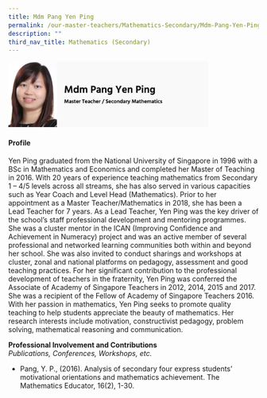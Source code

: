 ```yaml
---
title: Mdm Pang Yen Ping
permalink: /our-master-teachers/Mathematics-Secondary/Mdm-Pang-Yen-Ping/
description: ""
third_nav_title: Mathematics (Secondary)
---
```

<img src="/images/mt68.png" style="width:80%">

#### Profile

Yen Ping graduated from the National University of Singapore in 1996 with a BSc in Mathematics and Economics and completed her Master of Teaching in 2016. With 20 years of experience teaching mathematics from Secondary 1 – 4/5 levels across all streams, she has also served in various capacities such as Year Coach and Level Head (Mathematics). Prior to her appointment as a Master Teacher/Mathematics in 2018, she has been a Lead Teacher for 7 years. As a Lead Teacher, Yen Ping was the key driver of the school’s staff professional development and mentoring programmes. She was a cluster mentor in the ICAN (Improving Confidence and Achievement in Numeracy) project and was an active member of several professional and networked learning communities both within and beyond her school. She was also invited to conduct sharings and workshops at cluster, zonal and national platforms on pedagogy, assessment and good teaching practices. For her significant contribution to the professional development of teachers in the fraternity, Yen Ping was conferred the Associate of Academy of Singapore Teachers in 2012, 2014, 2015 and 2017.  She was a recipient of the Fellow of Academy of Singapore Teachers 2016. With her passion in mathematics, Yen Ping seeks to promote quality teaching to help students appreciate the beauty of mathematics. Her research interests include motivation, constructivist pedagogy, problem solving, mathematical reasoning and communication.

**Professional Involvement and Contributions**
<br>_Publications, Conferences, Workshops, etc._

*   Pang, Y. P., (2016). Analysis of secondary four express students’ motivational orientations and mathematics achievement. The Mathematics Educator, 16(2), 1-30.